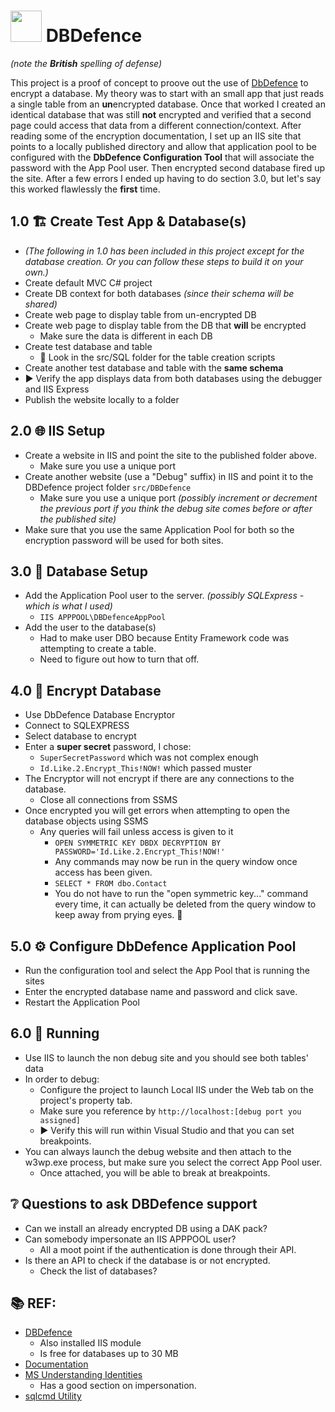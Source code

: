 ﻿# <img src="https://s7.orientaltrading.com/is/image/OrientalTrading/PDP_VIEWER_IMAGE/d-fence-spirit-signs~13829802" height=50px /> DBDefence 
*(note the **British** spelling of defense)*

This project is a proof of concept to proove out the use of [DbDefence](https://www.database-encryption.com/)
to encrypt a database.  My theory was to start with an small app that just reads a single table
from an **un**encrypted database.  Once that worked I created an identical database that was still
**not** encrypted and verified that a second page could access that data from a different
connection/context.  After reading some of the encryption documentation, I set up an IIS site
that points to a locally published directory and allow that application pool to be configured
with the **DbDefence Configuration Tool** that will associate the password with the App Pool
user.  Then encrypted second database fired up the site.  After a few errors I ended up having
to do section 3.0, but let's say this worked flawlessly the **first** time.

## 1.0 🏗️ Create Test App & Database(s)

* *(The following in 1.0 has been included in this project except for the database creation.  Or
you can follow these steps to build it on your own.)*
* Create default MVC C# project
* Create DB context for both databases *(since their schema will be shared)*
* Create web page to display table from un-encrypted DB
* Create web page to display table from the DB that **will** be encrypted
  * Make sure the data is different in each DB
* Create test database and table
  * 📁 Look in the src/SQL folder for the table creation scripts
* Create another test database and table with the **same schema**
* ▶️ Verify the app displays data from both databases using the debugger and IIS Express
* Publish the website locally to a folder

## 2.0 🌐 IIS Setup

* Create a website in IIS and point the site to the published folder above.
  * Make sure you use a unique port
* Create another website (use a "Debug" suffix) in IIS and point it to the DBDefence project folder
  `src/DBDefence`
  * Make sure you use a unique port *(possibly increment or decrement the previous port if you
    think the debug site comes before or after the published site)*
* Make sure that you use the same Application Pool for both so the encryption password will be
  used for both sites.

## 3.0 🧰 Database Setup

* Add the Application Pool user to the server. *(possibly SQLExpress - which is what I used)*
  * `IIS APPPOOL\DBDefenceAppPool`
* Add the user to the database(s)
  * Had to make user DBO because Entity Framework code was attempting to create a table.
  * Need to figure out how to turn that off.

## 4.0 🔐 Encrypt Database

* Use DbDefence Database Encryptor
* Connect to SQLEXPRESS
* Select database to encrypt
* Enter a **super secret** password, I chose:
  * `SuperSecretPassword` which was not complex enough
  * `Id.Like.2.Encrypt_This!NOW!` which passed muster
* The Encryptor will not encrypt if there are any connections to the database.
  * Close all connections from SSMS
* Once encrypted you will get errors when attempting to open the database objects using SSMS
  * Any queries will fail unless access is given to it
    * `OPEN SYMMETRIC KEY DBDX DECRYPTION BY PASSWORD='Id.Like.2.Encrypt_This!NOW!'`
    * Any commands may now be run in the query window once access has been given.
    * `SELECT * FROM dbo.Contact`
    * You do not have to run the "open symmetric key..." command every time, it can actually
      be deleted from the query window to keep away from prying eyes. 👀

## 5.0 ⚙️ Configure DbDefence Application Pool

* Run the configuration tool and select the App Pool that is running the sites
* Enter the encrypted database name and password and click save.
* Restart the Application Pool

## 6.0 🏃‍ Running

* Use IIS to launch the non debug site and you should see both tables' data
* In order to debug:
  * Configure the project to launch Local IIS under the Web tab on the project's property tab.
  * Make sure you reference by `http://localhost:[debug port you assigned]`
  * ▶️ Verify this will run within Visual Studio and that you can set breakpoints.
* You can always launch the debug website and then attach to the w3wp.exe process, but make sure
  you select the correct App Pool user.
  * Once attached, you will be able to break at breakpoints.

## ❔ Questions to ask DBDefence support

* Can we install an already encrypted DB using a DAK pack?
* Can somebody impersonate an IIS APPPOOL user?
  * All a moot point if the authentication is done through their API.
* Is there an API to check if the database is or not encrypted.
  * Check the list of databases?

## 📚 REF:

* [DBDefence](https://www.database-encryption.com/)
  * Also installed IIS module
  * Is free for databases up to 30 MB
* [Documentation](https://www.database-encryption.com/support/dbdefence-documentation/)
* [MS Understanding Identities](https://docs.microsoft.com/en-us/troubleshoot/iis/understanding-identities)
  * Has a good section on impersonation.
* [sqlcmd Utility](https://docs.microsoft.com/en-us/sql/tools/sqlcmd-utility?view=sql-server-ver15)